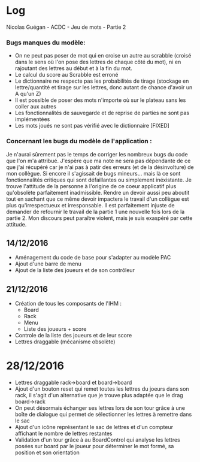 # Log

Nicolas Guégan - ACDC - Jeu de mots - Partie 2

### Bugs manques du modèle:
* On ne peut pas poser de mot qui en croise un autre au scrabble (croisé dans le sens où l'on pose des lettres de chaque côté du mot), ni en rajoutant des lettres au début et à la fin du mot.
* Le calcul du score au Scrabble est erroné
* Le dictionnaire ne respecte pas les probabilités de tirage (stockage en lettre/quantité et tirage sur les lettres, donc autant de chance d'avoir un A qu'un Z)
* Il est possible de poser des mots n'importe où sur le plateau sans les coller aux autres
* Les fonctionnalités de sauvegarde et de reprise de parties ne sont pas implémentées
* Les mots joués ne sont pas vérifié avec le dictionnaire [FIXED]

### Concernant les bugs du modèle de l'application :
Je n'aurai sûrement pas le temps de corriger les nombreux bugs du code que l'on m'a attribué. J'espère que ma note ne sera pas dépendante de ce que j'ai récupéré car je n'ai pas à patir des erreurs (et de la désinvolture) de mon collègue. Si encore il s'agissait de bugs mineurs... mais là ce sont fonctionnalités critiques qui sont défaillantes ou simplement inéxistante.
Je trouve l'attitude de la personne à l'origine de ce coeur applicatif plus qu'obsolète parfaitement inadmissible. Rendre un devoir aussi peu aboutit tout en sachant que ce même devoir impactera le travail d'un collègue est plus qu'irrespectueux et irresponsable. Il est parfaitement injuste de demander de refournir le travail de la partie 1 une nouvelle fois lors de la partie 2.
Mon discours peut paraître violent, mais je suis exaspéré par cette attitude.

## 14/12/2016
* Aménagement du code de base pour s'adapter au modèle PAC
* Ajout d'une barre de menu
* Ajout de la liste des joueurs et de son contrôleur

## 21/12/2016
* Création de tous les composants de l'IHM :
	- Board
	- Rack
	- Menu
	- Liste des joueurs + score
* Controle de la liste des joueurs et de leur score
* Lettres draggable (mécanisme obsolète)

# 28/12/2016
* Lettres draggable rack->board et board->board
* Ajout d'un bouton reset qui remet toutes les lettres du joeurs dans son rack, il s'agit d'un alternative que je trouve plus adaptée que le drag board->rack
* On peut désormais échanger ses lettres lors de son tour grâce à une boîte de dialogue qui permet de sélectionner les lettres à remettre dans le sac
* Ajout d'un icône représentant le sac de lettres et d'un compteur affichant le nombre de lettres restantes
* Validation d'un tour grâce à au BoardControl qui analyse les lettres posées sur board par le joueur pour déterminer le mot formé, sa position et son orientation
